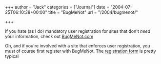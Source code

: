+++
author = "Jack"
categories = ["Journal"]
date = "2004-07-25T06:10:38+00:00"
title = "BugMeNot"
url = "/2004/bugmenot/"

+++

If you hate (as I do) mandatory user registration for sites that don't _need_ your information, check out [BugMeNot.com][1]

Oh, and if you're involved with a site that enforces user registration, you must of course first register with BugMeNot. The [registration form][2] is pretty typical

 [1]: http://bugmenot.com/
 [2]: http://bugmenot.com/register.php